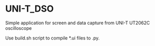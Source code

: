 # UNI-T_DSO
Simple application for screen and data capture from UNI-T UT2062C oscilloscope

Use build.sh script to compile *.ui files to .py.
